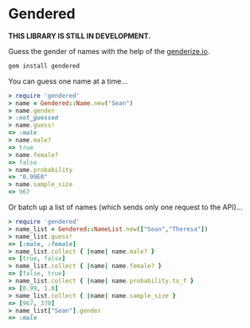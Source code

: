 # Gendered

**THIS LIBRARY IS STILL IN DEVELOPMENT.**

Guess the gender of names with the help of the [genderize.io](http://genderize.io).

```bash
gem install gendered
```

You can guess one name at a time...
```ruby
> require 'gendered'
> name = Gendered::Name.new("Sean")
> name.gender
> :not_guessed
> name.guess!
=> :male
> name.male?
=> true
> name.female?
=> false
> name.probability
=> "0.99E0"
> name.sample_size
=> 967
```

Or batch up a list of names (which sends only one request to the API)...
```ruby
> require 'gendered'
> name_list = Gendered::NameList.new(["Sean","Theresa"])
> name_list.guess!
=> [:male, :female]
> name_list.collect { |name| name.male? }
=> [true, false]
> name_list.collect { |name| name.female? }
=> [false, true]
> name_list.collect { |name| name.probability.to_f }
=> [0.99, 1.0]
> name_list.collect { |name| name.sample_size }
=> [967, 370]
> name_list["Sean"].gender
=> :male
```
